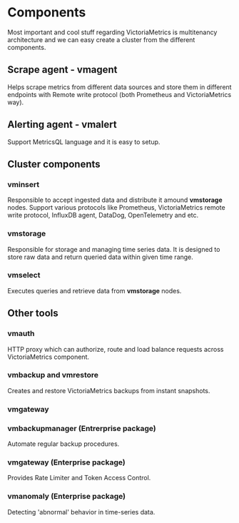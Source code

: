 # Components

Most important and cool stuff regarding VictoriaMetrics is multitenancy architecture and we can easy create a cluster from the different components.

## Scrape agent - vmagent

Helps scrape metrics from different data sources and store them in different endpoints with Remote write protocol (both Prometheus and VictoriaMetrics way).

## Alerting agent - vmalert

Support MetricsQL language and it is easy to setup.

## Cluster components

### vminsert

Responsible to accept ingested data and distribute it amound **vmstorage** nodes. Support various protocols like Prometheus, VictoriaMetrics remote write protocol, InfluxDB agent, DataDog, OpenTelemetry and etc.

### vmstorage

Responsible for storage and managing time series data. It is designed to store raw data and return queried data within given time range.

### vmselect

Executes queries and retrieve data from **vmstorage** nodes.

## Other tools

### vmauth

HTTP proxy which can authorize, route and load balance requests across VictoriaMetrics component.

### vmbackup and vmrestore

Creates and restore VictoriaMetrics backups from instant snapshots.

### vmgateway

### vmbackupmanager (Entrerprise package)

Automate regular backup procedures.

### vmgateway (Enterprise package)

Provides Rate Limiter and Token Access Control.

### vmanomaly (Enterprise package)

Detecting 'abnormal' behavior in time-series data.
